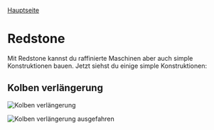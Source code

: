 [Hauptseite](README.md)

# Redstone

Mit Redstone kannst du raffinierte Maschinen aber auch simple Konstruktionen bauen. Jetzt siehst du einige simple Konstruktionen:

## Kolben verlängerung

![Kolben verlängerung](https://gamepedia.cursecdn.com/technic_de_gamepedia/thumb/3/39/Kolben-Verl%C3%A4ngerung_%28Redstone%29_Animation_1.1.1.png/400px-Kolben-Verl%C3%A4ngerung_%28Redstone%29_Animation_1.1.1.png?version=aea43707c46b4f775a9db7d81c49c3cb)

![Kolben verlängerung ausgefahren](https://gamepedia.cursecdn.com/technic_de_gamepedia/thumb/5/50/Kolben-Verl%C3%A4ngerung_%28Redstone%29_Animation_1.1.2.png/400px-Kolben-Verl%C3%A4ngerung_%28Redstone%29_Animation_1.1.2.png?version=151919c6694904903104cd161af7e53b)

##
